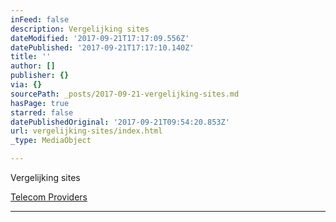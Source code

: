 ```yaml
---
inFeed: false
description: Vergelijking sites
dateModified: '2017-09-21T17:17:09.556Z'
datePublished: '2017-09-21T17:17:10.140Z'
title: ''
author: []
publisher: {}
via: {}
sourcePath: _posts/2017-09-21-vergelijking-sites.md
hasPage: true
starred: false
datePublishedOriginal: '2017-09-21T09:54:20.853Z'
url: vergelijking-sites/index.html
_type: MediaObject

---
```

Vergelijking sites

[Telecom Providers][0]

---



[0]: https://thegrid.ai/nederlandse-webwinkels/telecom-providers "Telecom"